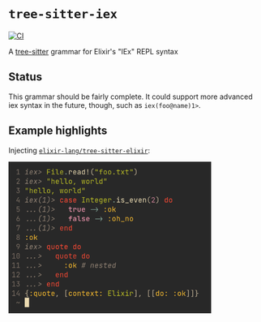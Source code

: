# `tree-sitter-iex`

[![CI](https://github.com/the-mikedavis/tree-sitter-iex/actions/workflows/ci.yml/badge.svg)](https://github.com/the-mikedavis/tree-sitter-iex/actions/workflows/ci.yml)

A [tree-sitter](https://tree-sitter.github.io/tree-sitter/) grammar for Elixir's "IEx" REPL syntax

## Status

This grammar should be fairly complete. It could support more advanced iex syntax in the future, though, such as `iex(foo@name)1>`.

## Example highlights

Injecting [`elixir-lang/tree-sitter-elixir`](https://github.com/elixir-lang/tree-sitter-elixir):

<img src="docs/iex.png" width="400" />
